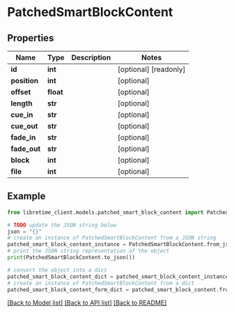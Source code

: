 # PatchedSmartBlockContent


## Properties

Name | Type | Description | Notes
------------ | ------------- | ------------- | -------------
**id** | **int** |  | [optional] [readonly] 
**position** | **int** |  | [optional] 
**offset** | **float** |  | [optional] 
**length** | **str** |  | [optional] 
**cue_in** | **str** |  | [optional] 
**cue_out** | **str** |  | [optional] 
**fade_in** | **str** |  | [optional] 
**fade_out** | **str** |  | [optional] 
**block** | **int** |  | [optional] 
**file** | **int** |  | [optional] 

## Example

```python
from libretime_client.models.patched_smart_block_content import PatchedSmartBlockContent

# TODO update the JSON string below
json = "{}"
# create an instance of PatchedSmartBlockContent from a JSON string
patched_smart_block_content_instance = PatchedSmartBlockContent.from_json(json)
# print the JSON string representation of the object
print(PatchedSmartBlockContent.to_json())

# convert the object into a dict
patched_smart_block_content_dict = patched_smart_block_content_instance.to_dict()
# create an instance of PatchedSmartBlockContent from a dict
patched_smart_block_content_form_dict = patched_smart_block_content.from_dict(patched_smart_block_content_dict)
```
[[Back to Model list]](../README.md#documentation-for-models) [[Back to API list]](../README.md#documentation-for-api-endpoints) [[Back to README]](../README.md)


